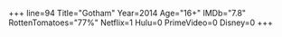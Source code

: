 +++
line=94
Title="Gotham"
Year=2014
Age="16+"
IMDb="7.8"
RottenTomatoes="77%"
Netflix=1
Hulu=0
PrimeVideo=0
Disney=0
+++

